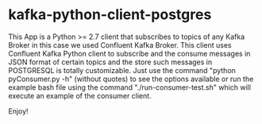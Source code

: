 # kafka-python-client-postgres

This App is a Python >= 2.7 client that subscribes to topics of any Kafka Broker in this case we used Confluent Kafka Broker. This client uses Confluent Kafka Python client to subscribe and the consume messages in JSON format of certain topics and the store such messages in POSTGRESQL is totally customizable. Just use the command "python pyConsumer.py -h" (without quotes) to see the options available or run the example bash file using the command "./run-consumer-test.sh" which will execute an example of the consumer client.

Enjoy!